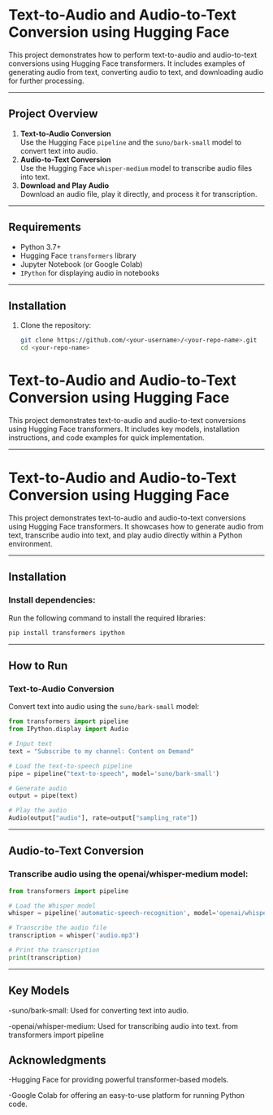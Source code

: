 # **Text-to-Audio and Audio-to-Text Conversion using Hugging Face**

This project demonstrates how to perform text-to-audio and audio-to-text conversions using Hugging Face transformers. It includes examples of generating audio from text, converting audio to text, and downloading audio for further processing.

---

## **Project Overview**
1. **Text-to-Audio Conversion**  
   Use the Hugging Face `pipeline` and the `suno/bark-small` model to convert text into audio.  
2. **Audio-to-Text Conversion**  
   Use the Hugging Face `whisper-medium` model to transcribe audio files into text.  
3. **Download and Play Audio**  
   Download an audio file, play it directly, and process it for transcription.  

---

## **Requirements**
- Python 3.7+
- Hugging Face `transformers` library
- Jupyter Notebook (or Google Colab)
- `IPython` for displaying audio in notebooks

---

## **Installation**

1. Clone the repository:
   ```bash
   git clone https://github.com/<your-username>/<your-repo-name>.git
   cd <your-repo-name>


# **Text-to-Audio and Audio-to-Text Conversion using Hugging Face**

This project demonstrates text-to-audio and audio-to-text conversions using Hugging Face transformers. It includes key models, installation instructions, and code examples for quick implementation.

---

# **Text-to-Audio and Audio-to-Text Conversion using Hugging Face**

This project demonstrates text-to-audio and audio-to-text conversions using Hugging Face transformers. It showcases how to generate audio from text, transcribe audio into text, and play audio directly within a Python environment.

---

## **Installation**

### Install dependencies:
Run the following command to install the required libraries:
```python
pip install transformers ipython
```
---

## **How to Run**

### **Text-to-Audio Conversion**  
Convert text into audio using the `suno/bark-small` model:
```python
from transformers import pipeline
from IPython.display import Audio

# Input text
text = "Subscribe to my channel: Content on Demand"

# Load the text-to-speech pipeline
pipe = pipeline("text-to-speech", model='suno/bark-small')

# Generate audio
output = pipe(text)

# Play the audio
Audio(output["audio"], rate=output["sampling_rate"])
```

---

## **Audio-to-Text Conversion**

### Transcribe audio using the openai/whisper-medium model:

```python
from transformers import pipeline

# Load the Whisper model
whisper = pipeline('automatic-speech-recognition', model='openai/whisper-medium')

# Transcribe the audio file
transcription = whisper('audio.mp3')

# Print the transcription
print(transcription)

```




---

## **Key Models**

-suno/bark-small: Used for converting text into audio.

-openai/whisper-medium: Used for transcribing audio into text.
from transformers import pipeline




## **Acknowledgments**

-Hugging Face for providing powerful transformer-based models.

-Google Colab for offering an easy-to-use platform for running Python code.
